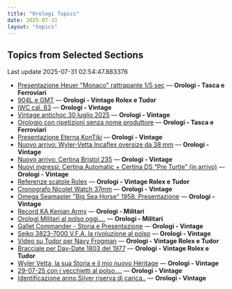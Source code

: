 ```yaml
---
title: "Orologi Topics"
date: 2025-07-31
layout: "topics"
---
```


## Topics from Selected Sections

Last update 2025-07-31 02:54:47.883376

- [Presentazione Heuer "Monaco" rattrapante 1/5 sec](https://orologi.forumfree.it/?t=80759267) — **Orologi - Tasca e Ferroviari**
- [904L e GMT](https://orologi.forumfree.it/?t=80775028) — **Orologi - Vintage Rolex e Tudor**
- [IWC cal. 83](https://orologi.forumfree.it/?t=80774742) — **Orologi - Vintage**
- [Vintage antichoc 30 luglio 2025](https://orologi.forumfree.it/?t=80775680) — **Orologi - Vintage**
- [Orologio con ripetizioni senza nome produttore](https://orologi.forumfree.it/?t=80760875) — **Orologi - Tasca e Ferroviari**
- [Presentazione Eterna KonTiki](https://orologi.forumfree.it/?t=80505408) — **Orologi - Vintage**
- [Nuovo arrivo: Wyler-Vetta Incaflex oversize da 38 mm](https://orologi.forumfree.it/?t=80775493) — **Orologi - Vintage**
- [Nuovo arrivo: Certina Bristol 235](https://orologi.forumfree.it/?t=80775278) — **Orologi - Vintage**
- [Nuovi ingressi: Certina Automatic + Certina DS “Pre Turtle” (in arrivo)](https://orologi.forumfree.it/?t=80730391) — **Orologi - Vintage**
- [Referenze scatole Rolex](https://orologi.forumfree.it/?t=13881032) — **Orologi - Vintage Rolex e Tudor**
- [Cronografo Nicolet Watch 37mm](https://orologi.forumfree.it/?t=80774394) — **Orologi - Vintage**
- [Omega Seamaster "Big Sea Horse" 1958.  Presentazione](https://orologi.forumfree.it/?t=80771584) — **Orologi - Vintage**
- [Record KA Kenian Army](https://orologi.forumfree.it/?t=80767046) — **Orologi - Militari**
- [Orologi Militari al polso oggi….](https://orologi.forumfree.it/?t=80440118) — **Orologi - Militari**
- [Gallet Commander - Storia e Presentazione](https://orologi.forumfree.it/?t=80774155) — **Orologi - Vintage**
- [Seiko 3823-7000 V.F.A. la rivoluzione al polso](https://orologi.forumfree.it/?t=80772301) — **Orologi - Vintage**
- [Video su Tudor per Navy Frogman](https://orologi.forumfree.it/?t=80772589) — **Orologi - Vintage Rolex e Tudor**
- [Bracciale per Day-Date 1803 del 1977](https://orologi.forumfree.it/?t=80776107) — **Orologi - Vintage Rolex e Tudor**
- [Wyler Vetta, la sua Storia e il mio nuovo Héritage](https://orologi.forumfree.it/?t=75496623) — **Orologi - Vintage**
- [29-07-25 con i vecchietti al polso....](https://orologi.forumfree.it/?t=80774745) — **Orologi - Vintage**
- [Identificazione anno,Silver  riserva di carica..](https://orologi.forumfree.it/?t=80774434) — **Orologi - Vintage**
